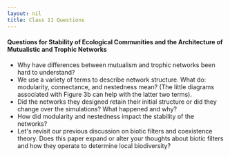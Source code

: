 ```yaml
---
layout: nil
title: Class 11 Questions
---
```


#### Questions for Stability of Ecological Communities and the Architecture of Mutualistic and Trophic Networks

* Why have differences between mutualism and trophic networks been hard to understand?
* We use a variety of terms to describe network structure. What do: modularity, connectance, and nestedness mean? (The little diagrams associated with Figure 3b can help with the latter two terms).
* Did the networks they designed retain their initial structure or did they change over the simulations? What happened and why?
* How did modularity and nestedness impact the stability of the networks?
* Let's revisit our previous discussion on biotic filters and coexistence theory. Does this paper expand or alter your thoughts about biotic filters and how they operate to determine local biodiversity?


